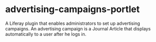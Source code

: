 advertising-campaigns-portlet
=============================

A Liferay plugin that enables administrators to set up advertising campaigns. An advertising campaign is a Journal Article that displays automatically to a user after he logs in.